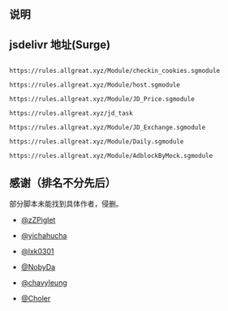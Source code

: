 ## 说明


## jsdelivr 地址(Surge)

```properties

https://rules.allgreat.xyz/Module/checkin_cookies.sgmodule

https://rules.allgreat.xyz/Module/host.sgmodule

https://rules.allgreat.xyz/Module/JD_Price.sgmodule

https://rules.allgreat.xyz/jd_task

https://rules.allgreat.xyz/Module/JD_Exchange.sgmodule

https://rules.allgreat.xyz/Module/Daily.sgmodule

https://rules.allgreat.xyz/Module/AdblockByMock.sgmodule

```

## 感谢（排名不分先后）

部分脚本未能找到具体作者，侵删。

* [@zZPiglet](https://github.com/zZPiglet)

* [@yichahucha](https://github.com/yichahucha)

* [@lxk0301](https://github.com/lxk0301)

* [@NobyDa](https://github.com/NobyDa)

* [@chavyleung](https://github.com/chavyleung)

* [@Choler](https://github.com/Choler)

